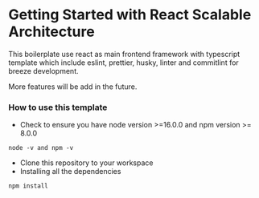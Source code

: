 # Getting Started with React Scalable Architecture

This boilerplate use react as main frontend framework with typescript template which include eslint, prettier, husky, linter and commitlint for breeze development.

More features will be add in the future.

### How to use this template

- Check to ensure you have node version >=16.0.0 and npm version >= 8.0.0

```
node -v and npm -v
```

- Clone this repository to your workspace
- Installing all the dependencies

```
npm install
```
